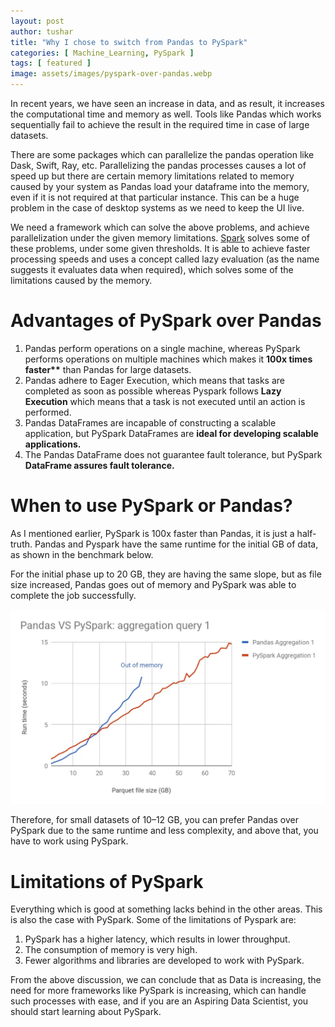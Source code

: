 ```yaml
---
layout: post
author: tushar
title: "Why I chose to switch from Pandas to PySpark"
categories: [ Machine_Learning, PySpark ]
tags: [ featured ]
image: assets/images/pyspark-over-pandas.webp
---
```


In recent years, we have seen an increase in data, and as result, it increases the computational time and memory as well. Tools like Pandas which works sequentially fail to achieve the result in the required time in case of large datasets.

There are some packages which can parallelize the pandas operation like Dask, Swift, Ray, etc. Parallelizing the pandas processes causes a lot of speed up but there are certain memory limitations related to memory caused by your system as Pandas load your dataframe into the memory, even if it is not required at that particular instance. This can be a huge problem in the case of desktop systems as we need to keep the UI live.

We need a framework which can solve the above problems, and achieve parallelization under the given memory limitations. [Spark](https://spark.apache.org/) solves some of these problems, under some given thresholds. It is able to achieve faster processing speeds and uses a concept called lazy evaluation (as the name suggests it evaluates data when required), which solves some of the limitations caused by the memory.

Advantages of PySpark over Pandas
=================================

1.  Pandas perform operations on a single machine, whereas PySpark performs operations on multiple machines which makes it **100x times faster\*\*** than Pandas for large datasets.
2.  Pandas adhere to Eager Execution, which means that tasks are completed as soon as possible whereas Pyspark follows **Lazy Execution** which means that a task is not executed until an action is performed.
3.  Pandas DataFrames are incapable of constructing a scalable application, but PySpark DataFrames are **ideal for developing scalable applications.**
4.  The Pandas DataFrame does not guarantee fault tolerance, but PySpark **DataFrame assures fault tolerance.**

When to use PySpark or Pandas?
==============================

As I mentioned earlier, PySpark is 100x faster than Pandas, it is just a half-truth. Pandas and Pyspark have the same runtime for the initial GB of data, as shown in the benchmark below.

For the initial phase up to 20 GB, they are having the same slope, but as file size increased, Pandas goes out of memory and PySpark was able to complete the job successfully.

![Benchmark of PySpark and Pandas](/assets/images/pandas-pyspark-comparison.webp)

Therefore, for small datasets of 10–12 GB, you can prefer Pandas over PySpark due to the same runtime and less complexity, and above that, you have to work using PySpark.

Limitations of PySpark
======================

Everything which is good at something lacks behind in the other areas. This is also the case with PySpark. Some of the limitations of Pyspark are:

1.  PySpark has a higher latency, which results in lower throughput.
2.  The consumption of memory is very high.
3.  Fewer algorithms and libraries are developed to work with PySpark.

From the above discussion, we can conclude that as Data is increasing, the need for more frameworks like PySpark is increasing, which can handle such processes with ease, and if you are an Aspiring Data Scientist, you should start learning about PySpark.
